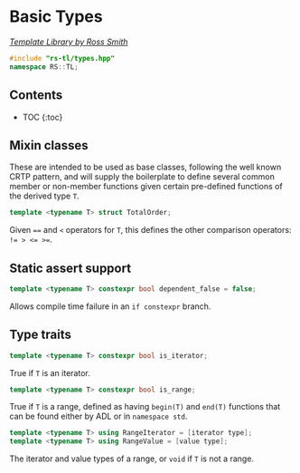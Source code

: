 # Basic Types

_[Template Library by Ross Smith](index.html)_

```c++
#include "rs-tl/types.hpp"
namespace RS::TL;
```

## Contents

* TOC
{:toc}

## Mixin classes

These are intended to be used as base classes, following the well known CRTP
pattern, and will supply the boilerplate to define several common member or
non-member functions given certain pre-defined functions of the derived
type `T`.

```c++
template <typename T> struct TotalOrder;
```

Given `==` and `<` operators for `T`, this defines the other comparison
operators: `!= > <= >=`.

## Static assert support

```c++
template <typename T> constexpr bool dependent_false = false;
```

Allows compile time failure in an `if constexpr` branch.

## Type traits

```c++
template <typename T> constexpr bool is_iterator;
```

True if `T` is an iterator.

```c++
template <typename T> constexpr bool is_range;
```

True if `T` is a range, defined as having `begin(T)` and `end(T)` functions
that can be found either by ADL or in `namespace std`.

```c++
template <typename T> using RangeIterator = [iterator type];
template <typename T> using RangeValue = [value type];
```

The iterator and value types of a range, or `void` if `T` is not a range.
